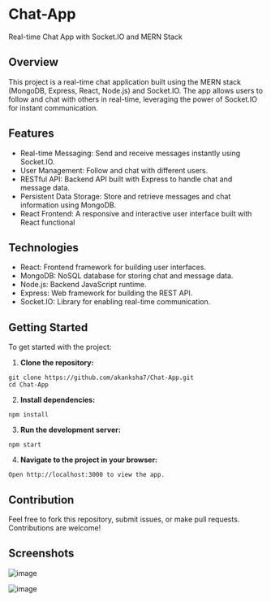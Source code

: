 # Chat-App
Real-time Chat App with Socket.IO and MERN Stack

## Overview
This project is a real-time chat application built using the MERN stack (MongoDB, Express, React, Node.js) and Socket.IO. 
The app allows users to follow and chat with others in real-time, leveraging the power of Socket.IO for instant communication.

## Features
- Real-time Messaging: Send and receive messages instantly using Socket.IO.
- User Management: Follow and chat with different users.
- RESTful API: Backend API built with Express to handle chat and message data.
- Persistent Data Storage: Store and retrieve messages and chat information using MongoDB.
- React Frontend: A responsive and interactive user interface built with React functional

## Technologies
- React: Frontend framework for building user interfaces.
- MongoDB: NoSQL database for storing chat and message data.
- Node.js: Backend JavaScript runtime.
- Express: Web framework for building the REST API.
- Socket.IO: Library for enabling real-time communication.

## Getting Started
To get started with the project:

1. **Clone the repository:**
```
git clone https://github.com/akanksha7/Chat-App.git
cd Chat-App
```

2. **Install dependencies:**
```
npm install
```

3. **Run the development server:**
```
npm start
```

4. **Navigate to the project in your browser:**
```
Open http://localhost:3000 to view the app.
```

## Contribution
Feel free to fork this repository, submit issues, or make pull requests. Contributions are welcome!

## Screenshots
![image](https://github.com/user-attachments/assets/26ce9586-0e49-4356-b45a-8bb51bf79011)


![image](https://github.com/user-attachments/assets/d78c57b2-b082-43c8-b3fa-e57ddf92efbb)
